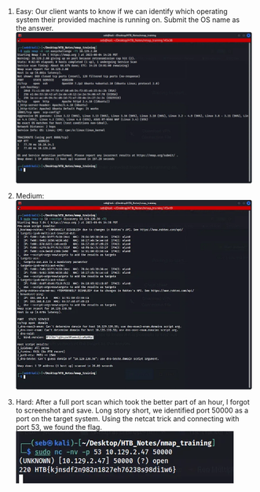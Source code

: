 1. Easy: Our client wants to know if we can identify which operating system their provided machine is running on. Submit the OS name as the answer.![logo](https://github.com/0xDant3/CyberSecurity-Fundamentals/blob/main/1.%20CPTS/A_Photos/2.%20Reconnaissance%2C%20Enumeration%20%26%20Attack%20Planning/1.%20Nmap_images/Pasted%20image%2020231107104236.png)

2. Medium:
![logo](https://github.com/0xDant3/CyberSecurity-Fundamentals/blob/main/1.%20CPTS/A_Photos/2.%20Reconnaissance%2C%20Enumeration%20%26%20Attack%20Planning/1.%20Nmap_images/Pasted%20image%2020231107104258.png)

3. Hard: After a full port scan which took the better part of an hour, I forgot to screenshot and save. Long story short, we identified port 50000 as a port on the target system. Using the netcat trick and connecting with port 53, we found the flag.  
![logo](https://github.com/0xDant3/CyberSecurity-Fundamentals/blob/main/1.%20CPTS/A_Photos/2.%20Reconnaissance%2C%20Enumeration%20%26%20Attack%20Planning/1.%20Nmap_images/Pasted%20image%2020231107104356.png)
    
